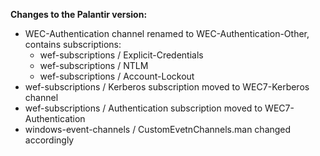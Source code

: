 **Changes to the Palantir version:**
- WEC-Authentication channel renamed to WEC-Authentication-Other, contains subscriptions:
  - wef-subscriptions / Explicit-Credentials
  - wef-subscriptions / NTLM
  - wef-subscriptions / Account-Lockout 
- wef-subscriptions / Kerberos subscription moved to WEC7-Kerberos channel
- wef-subscriptions / Authentication subscription moved to WEC7-Authentication
- windows-event-channels / CustomEvetnChannels.man changed accordingly
